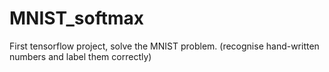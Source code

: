 # MNIST_softmax
First tensorflow project, solve the MNIST problem. (recognise hand-written numbers and label them correctly)
